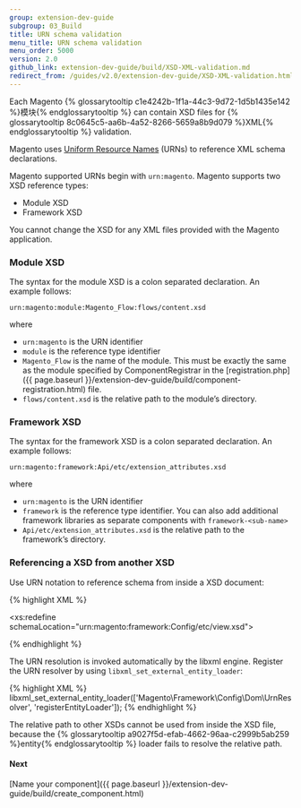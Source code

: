 ```yaml
---
group: extension-dev-guide
subgroup: 03_Build
title: URN schema validation
menu_title: URN schema validation
menu_order: 5000
version: 2.0
github_link: extension-dev-guide/build/XSD-XML-validation.md
redirect_from: /guides/v2.0/extension-dev-guide/XSD-XML-validation.html
---
```


Each Magento {% glossarytooltip c1e4242b-1f1a-44c3-9d72-1d5b1435e142 %}模块{% endglossarytooltip %} can contain XSD files for {% glossarytooltip 8c0645c5-aa6b-4a52-8266-5659a8b9d079 %}XML{% endglossarytooltip %} validation.

Magento uses [Uniform Resource Names](https://en.wikipedia.org/wiki/Uniform_Resource_Name) (URNs) to reference XML schema declarations.

Magento supported URNs begin with `urn:magento`. Magento supports two XSD reference types:

* Module XSD
* Framework XSD

<div class="bs-callout bs-callout-info" id="info">
<span class="glyphicon-class">
  <p>You cannot change the XSD for any XML files provided with the Magento application.</p></span>
</div>

### Module XSD
The syntax for the module XSD is a colon separated declaration. An example follows:

`urn:magento:module:Magento_Flow:flows/content.xsd`

where

*  `urn:magento` is the URN identifier
*  `module` is the reference type identifier
*  `Magento_Flow` is the name of the module. This must be exactly the same as the module specified by ComponentRegistrar in the [registration.php]({{ page.baseurl }}/extension-dev-guide/build/component-registration.html) file.
* `flows/content.xsd` is the relative path to the module&#8217;s directory.



### Framework XSD
The syntax for the framework XSD is a colon separated declaration. An example follows:

`urn:magento:framework:Api/etc/extension_attributes.xsd`

where

*  `urn:magento` is the URN identifier
*  `framework` is the reference type identifier. You can also add additional framework libraries as separate components with `framework-<sub-name>`
* `Api/etc/extension_attributes.xsd` is the relative path to the framework&#8217;s directory.


### Referencing a XSD from another XSD
Use URN notation to reference schema from inside a XSD document:

{% highlight XML %}

<xs:redefine schemaLocation="urn:magento:framework:Config/etc/view.xsd">


{% endhighlight %}

The URN resolution is invoked automatically by the libxml engine. Register the URN resolver by using `libxml_set_external_entity_loader`:

{% highlight XML %}
libxml_set_external_entity_loader(['Magento\Framework\Config\Dom\UrnResolver', 'registerEntityLoader']);
{% endhighlight %}

<div class="bs-callout bs-callout-info" id="info">
<span class="glyphicon-class">
  <p>The relative path to other XSDs cannot be used from inside the XSD file, because the {% glossarytooltip a9027f5d-efab-4662-96aa-c2999b5ab259 %}entity{% endglossarytooltip %} loader fails to resolve the relative path.</p></span>
</div>




#### Next
[Name your component]({{ page.baseurl }}/extension-dev-guide/build/create_component.html)
